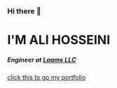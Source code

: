 
<h3> Hi there 👋</h3>
<h1>I'M ALI HOSSEINI <h5>Engineer at <a href="https://laams.io">Laams LLC</a></h5></h1>

<a href="https://real-ali.github.io">click this to go my portfolio</a>
